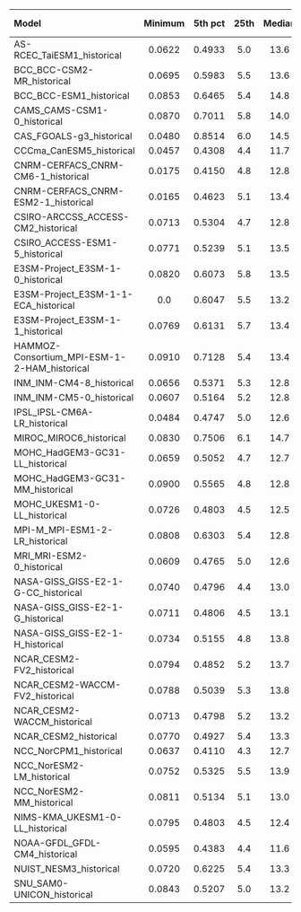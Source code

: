Model | Minimum | 5th pct | 25th | Median | 75th | 95th pct | Maximum
 :-- |  :--:  |  :--:  |  :--:  |  :--:  |  :--:  |  :--:  |  :--: 
AS-RCEC_TaiESM1_historical |  0.0622 |  0.4933 |     5.0 |    13.6 |    28.4 |    51.0 |    73.6
BCC_BCC-CSM2-MR_historical |  0.0695 |  0.5983 |     5.5 |    13.6 |    27.7 |    49.6 |    72.1
BCC_BCC-ESM1_historical |  0.0853 |  0.6465 |     5.4 |    14.8 |    30.2 |    51.8 |    71.4
CAMS_CAMS-CSM1-0_historical |  0.0870 |  0.7011 |     5.8 |    14.0 |    29.8 |    52.4 |    73.1
CAS_FGOALS-g3_historical |  0.0480 |  0.8514 |     6.0 |    14.5 |    27.5 |    47.6 |    66.4
CCCma_CanESM5_historical |  0.0457 |  0.4308 |     4.4 |    11.7 |    25.6 |    48.8 |    79.0
CNRM-CERFACS_CNRM-CM6-1_historical |  0.0175 |  0.4150 |     4.8 |    12.8 |    25.4 |    45.3 |    64.6
CNRM-CERFACS_CNRM-ESM2-1_historical |  0.0165 |  0.4623 |     5.1 |    13.4 |    26.2 |    46.6 |    65.8
CSIRO-ARCCSS_ACCESS-CM2_historical |  0.0713 |  0.5304 |     4.7 |    12.8 |    26.5 |    49.6 |    75.3
CSIRO_ACCESS-ESM1-5_historical |  0.0771 |  0.5239 |     5.1 |    13.5 |    27.4 |    49.9 |    83.2
E3SM-Project_E3SM-1-0_historical |  0.0820 |  0.6073 |     5.8 |    13.5 |    26.4 |    47.7 |    69.7
E3SM-Project_E3SM-1-1-ECA_historical | 0.0 |  0.6047 |     5.5 |    13.2 |    26.1 |    47.3 |    68.2
E3SM-Project_E3SM-1-1_historical |  0.0769 |  0.6131 |     5.7 |    13.4 |    26.3 |    47.8 |    68.4
HAMMOZ-Consortium_MPI-ESM-1-2-HAM_historical |  0.0910 |  0.7128 |     5.4 |    13.4 |    26.7 |    44.6 |    67.3
INM_INM-CM4-8_historical |  0.0656 |  0.5371 |     5.3 |    12.8 |    27.1 |    48.8 |    70.3
INM_INM-CM5-0_historical |  0.0607 |  0.5164 |     5.2 |    12.8 |    26.1 |    47.6 |    68.6
IPSL_IPSL-CM6A-LR_historical |  0.0484 |  0.4747 |     5.0 |    12.6 |    26.7 |    48.0 |    66.8
MIROC_MIROC6_historical |  0.0830 |  0.7506 |     6.1 |    14.7 |    28.3 |    49.4 |    75.7
MOHC_HadGEM3-GC31-LL_historical |  0.0659 |  0.5052 |     4.7 |    12.7 |    26.3 |    49.1 |    78.5
MOHC_HadGEM3-GC31-MM_historical |  0.0900 |  0.5565 |     4.8 |    12.8 |    26.5 |    50.2 |    75.8
MOHC_UKESM1-0-LL_historical |  0.0726 |  0.4803 |     4.5 |    12.5 |    26.1 |    49.1 |    77.2
MPI-M_MPI-ESM1-2-LR_historical |  0.0808 |  0.6303 |     5.4 |    12.8 |    26.0 |    46.6 |    70.7
MRI_MRI-ESM2-0_historical |  0.0609 |  0.4765 |     5.0 |    12.6 |    25.5 |    51.3 |    74.1
NASA-GISS_GISS-E2-1-G-CC_historical |  0.0740 |  0.4796 |     4.4 |    13.0 |    29.8 |    54.8 |    74.5
NASA-GISS_GISS-E2-1-G_historical |  0.0711 |  0.4806 |     4.5 |    13.1 |    30.0 |    55.1 |    73.8
NASA-GISS_GISS-E2-1-H_historical |  0.0734 |  0.5155 |     4.8 |    13.8 |    30.1 |    54.7 |    73.1
NCAR_CESM2-FV2_historical |  0.0794 |  0.4852 |     5.2 |    13.7 |    27.6 |    50.2 |    73.8
NCAR_CESM2-WACCM-FV2_historical |  0.0788 |  0.5039 |     5.3 |    13.8 |    27.9 |    50.6 |    75.4
NCAR_CESM2-WACCM_historical |  0.0713 |  0.4798 |     5.2 |    13.2 |    27.2 |    51.8 |    76.0
NCAR_CESM2_historical |  0.0770 |  0.4927 |     5.4 |    13.3 |    27.2 |    51.9 |    79.2
NCC_NorCPM1_historical |  0.0637 |  0.4110 |     4.3 |    12.7 |    25.9 |    46.8 |    64.6
NCC_NorESM2-LM_historical |  0.0752 |  0.5325 |     5.5 |    13.9 |    28.6 |    52.6 |    74.2
NCC_NorESM2-MM_historical |  0.0811 |  0.5134 |     5.1 |    13.0 |    27.0 |    50.2 |    74.5
NIMS-KMA_UKESM1-0-LL_historical |  0.0795 |  0.4803 |     4.5 |    12.4 |    26.1 |    49.0 |    75.5
NOAA-GFDL_GFDL-CM4_historical |  0.0595 |  0.4383 |     4.4 |    11.6 |    23.8 |    45.7 |    68.6
NUIST_NESM3_historical |  0.0720 |  0.6225 |     5.4 |    13.3 |    29.5 |    54.2 |    76.8
SNU_SAM0-UNICON_historical |  0.0843 |  0.5207 |     5.0 |    13.2 |    26.7 |    46.8 |    71.9
